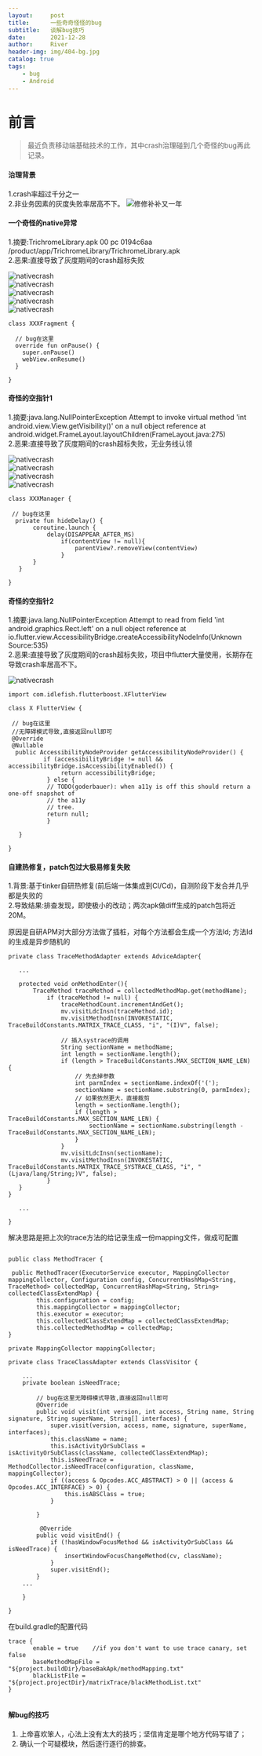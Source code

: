 ```yaml
---
layout:     post
title:      一些奇奇怪怪的bug
subtitle:   谈解bug技巧
date:       2021-12-28
author:     River
header-img: img/404-bg.jpg
catalog: true
tags:
    - bug
    - Android
--- 
```


# 前言
>最近负责移动端基础技术的工作，其中crash治理碰到几个奇怪的bug再此记录。

#### 治理背景
1.crash率超过千分之一<br>
2.非业务因素的灰度失败率居高不下。
![修修补补又一年](/img/post-bg-map.jpg)

#### 一个奇怪的native异常
1.摘要:TrichromeLibrary.apk   00 pc 0194c6aa /product/app/TrichromeLibrary/TrichromeLibrary.apk<br>
2.恶果:直接导致了灰度期间的crash超标失败

![nativecrash](/img/crash/web_native_crash1.png)<br>
![nativecrash](/img/crash/web_native_crash2.png)<br>
![nativecrash](/img/crash/web_native_crash3.png)<br>
![nativecrash](/img/crash/web_native_crash4.png)<br>
![nativecrash](/img/crash/web_native_crash5.png)<br>

```
class XXXFragment {

  // bug在这里
  override fun onPause() {
    super.onPause()
    webView.onResume()
  }
    
}
```


#### 奇怪的空指针1

1.摘要:java.lang.NullPointerException  Attempt to invoke virtual method 'int android.view.View.getVisibility()' on a null object reference at android.widget.FrameLayout.layoutChildren(FrameLayout.java:275)<br>
2.恶果:直接导致了灰度期间的crash超标失败，无业务线认领

![nativecrash](/img/crash/view_nullPoint_exception1.png)<br>
![nativecrash](/img/crash/view_nullPoint_exception2.png)<br>
![nativecrash](/img/crash/view_nullPoint_exception3.png)<br>
![nativecrash](/img/crash/view_nullPoint_exception4.png)<br>

 ```
class XXXManager {

  // bug在这里
   private fun hideDelay() {
        coroutine.launch {
            delay(DISAPPEAR_AFTER_MS)
                if(contentView != null){
                    parentView?.removeView(contentView)
                }
        }
    }
    
}
```

#### 奇怪的空指针2

1.摘要:java.lang.NullPointerException  Attempt to read from field 'int android.graphics.Rect.left' on a null object reference at io.flutter.view.AccessibilityBridge.createAccessibilityNodeInfo(Unknown Source:535)<br>
2.恶果:直接导致了灰度期间的crash超标失败，项目中flutter大量使用，长期存在导致crash率居高不下。

![nativecrash](/img/crash/flutterview_nullPoint_exception.png)<br>

 ```
 import com.idlefish.flutterboost.XFlutterView
 
class X FlutterView {

  // bug在这里
  //无障碍模式导致,直接返回null即可
  @Override
  @Nullable
   public AccessibilityNodeProvider getAccessibilityNodeProvider() {
           if (accessibilityBridge != null && accessibilityBridge.isAccessibilityEnabled()) {
                return accessibilityBridge;
            } else {
            // TODO(goderbauer): when a11y is off this should return a one-off snapshot of
            // the a11y
            // tree.
            return null;
            }

    }
    
}
```

#### 自建热修复，patch包过大极易修复失败

1.背景:基于tinker自研热修复(前后端一体集成到CI/Cd)，自测阶段下发合并几乎都是失败的<br>
2.导致结果:排查发现，即使极小的改动；两次apk做diff生成的patch包将近20M。<br>

原因是自研APM对大部分方法做了插桩，对每个方法都会生成一个方法Id;
方法Id的生成是异步随机的 <br>

 ```
private class TraceMethodAdapter extends AdviceAdapter{
    
    ...
    
    protected void onMethodEnter(){
        TraceMethod traceMethod = collectedMethodMap.get(methodName);
            if (traceMethod != null) {
                traceMethodCount.incrementAndGet();
                mv.visitLdcInsn(traceMethod.id);
                mv.visitMethodInsn(INVOKESTATIC, TraceBuildConstants.MATRIX_TRACE_CLASS, "i", "(I)V", false);

                // 插入systrace的调用
                String sectionName = methodName;
                int length = sectionName.length();
                if (length > TraceBuildConstants.MAX_SECTION_NAME_LEN) {
                    // 先去掉参数
                    int parmIndex = sectionName.indexOf('(');
                    sectionName = sectionName.substring(0, parmIndex);
                    // 如果依然更大，直接裁剪
                    length = sectionName.length();
                    if (length > TraceBuildConstants.MAX_SECTION_NAME_LEN) {
                        sectionName = sectionName.substring(length - TraceBuildConstants.MAX_SECTION_NAME_LEN);
                    }
                }
                mv.visitLdcInsn(sectionName);
                mv.visitMethodInsn(INVOKESTATIC, TraceBuildConstants.MATRIX_TRACE_SYSTRACE_CLASS, "i", "(Ljava/lang/String;)V", false);
            }
    }
}
    
    ...

}
```
 
解决思路是把上次的trace方法的给记录生成一份mapping文件，做成可配置 <br>

 
```

public class MethodTracer {

 public MethodTracer(ExecutorService executor, MappingCollector mappingCollector, Configuration config, ConcurrentHashMap<String, TraceMethod> collectedMap, ConcurrentHashMap<String, String> collectedClassExtendMap) {
        this.configuration = config;
        this.mappingCollector = mappingCollector;
        this.executor = executor;
        this.collectedClassExtendMap = collectedClassExtendMap;
        this.collectedMethodMap = collectedMap;
}
 
private MappingCollector mappingCollector;
 
private class TraceClassAdapter extends ClassVisitor {

    ...
    private boolean isNeedTrace;

        // bug在这里无障碍模式导致,直接返回null即可
        @Override
        public void visit(int version, int access, String name, String signature, String superName, String[] interfaces) {
            super.visit(version, access, name, signature, superName, interfaces);
            this.className = name;
            this.isActivityOrSubClass = isActivityOrSubClass(className, collectedClassExtendMap);
            this.isNeedTrace = MethodCollector.isNeedTrace(configuration, className, mappingCollector);
            if ((access & Opcodes.ACC_ABSTRACT) > 0 || (access & Opcodes.ACC_INTERFACE) > 0) {
                this.isABSClass = true;
            }

        }
        
         @Override
        public void visitEnd() {
            if (!hasWindowFocusMethod && isActivityOrSubClass && isNeedTrace) {
                insertWindowFocusChangeMethod(cv, className);
            }
            super.visitEnd();
        }
    ...
    
    }

}
```

在build.gradle的配置代码

```
trace {
       enable = true    //if you don't want to use trace canary, set false
       baseMethodMapFile = "${project.buildDir}/baseBakApk/methodMapping.txt"
       blackListFile = "${project.projectDir}/matrixTrace/blackMethodList.txt"
}
        
```
 
#### 解bug的技巧

1. 上帝喜欢笨人，心法上没有太大的技巧；坚信肯定是哪个地方代码写错了；
2. 确认一个可疑模块，然后逐行逐行的排查。

